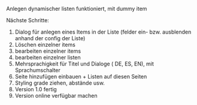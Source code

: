 Anlegen dynamischer listen funktioniert, mit dummy item

Nächste Schritte:
1. Dialog für anlegen eines Items in der Liste (felder ein- bzw. ausblenden anhand der config der Liste)
2. Löschen einzelner items
3. bearbeiten einzelner items
4. bearbeiten einzelner listen
5. Mehrsprachigkeit für Titel und Dialoge ( DE, ES, EN), mit Sprachumschalter
6. Seite hinzufügen einbauen + Listen auf diesen Seiten
7. Styling grade ziehen, abstände usw.
8. Version 1.0 fertig
9. Version online verfügbar machen


